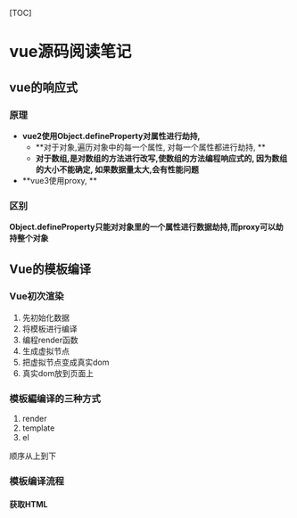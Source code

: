 [TOC]



# vue源码阅读笔记

## vue的响应式

### 原理

- **vue2使用Object.defineProperty对属性进行劫持,**
  - **对于对象,遍历对象中的每一个属性, 对每一个属性都进行劫持, **
  - **对于数组,是对数组的方法进行改写,使数组的方法编程响应式的, 因为数组的大小不能确定, 如果数据量太大,会有性能问题**
- **vue3使用proxy, **

### 区别

**Object.defineProperty只能对对象里的一个属性进行数据劫持,而proxy可以劫持整个对象**

## Vue的模板编译

### Vue初次渲染

1. 先初始化数据
2. 将模板进行编译
3. 编程render函数
4. 生成虚拟节点
5. 把虚拟节点变成真实dom
6. 真实dom放到页面上

### 模板編编译的三种方式

1. render
2. template
3. el

顺序从上到下

### 模板编译流程

#### 获取HTML





